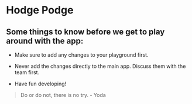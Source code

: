 # Hodge Podge 

## Some things to know before we get to play around with the app:

- Make sure to add any changes to your playground first.
	
- Never add the changes directly to the main app. Discuss them with the team first. 
	
- Have fun developing! 

> Do or do not, there is no try.  - Yoda
